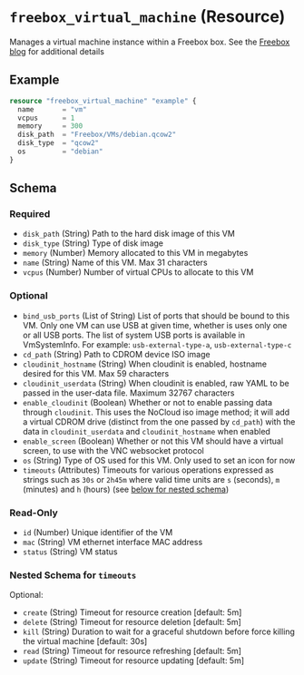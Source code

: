 # `freebox_virtual_machine` (Resource)

Manages a virtual machine instance within a Freebox box. See the [Freebox blog](https://dev.freebox.fr/blog/?p=5450) for additional details

## Example

```terraform
resource "freebox_virtual_machine" "example" {
  name       = "vm"
  vcpus      = 1
  memory     = 300
  disk_path  = "Freebox/VMs/debian.qcow2"
  disk_type  = "qcow2"
  os         = "debian"
}
```

<!-- schema generated by tfplugindocs -->
## Schema

### Required

- `disk_path` (String) Path to the hard disk image of this VM
- `disk_type` (String) Type of disk image
- `memory` (Number) Memory allocated to this VM in megabytes
- `name` (String) Name of this VM. Max 31 characters
- `vcpus` (Number) Number of virtual CPUs to allocate to this VM

### Optional

- `bind_usb_ports` (List of String) List of ports that should be bound to this VM. Only one VM can use USB at given time, whether is uses only one or all USB ports. The list of system USB ports is available in VmSystemInfo. For example: `usb-external-type-a`, `usb-external-type-c`
- `cd_path` (String) Path to CDROM device ISO image
- `cloudinit_hostname` (String) When cloudinit is enabled, hostname desired for this VM. Max 59 characters
- `cloudinit_userdata` (String) When cloudinit is enabled, raw YAML to be passed in the user-data file. Maximum 32767 characters
- `enable_cloudinit` (Boolean) Whether or not to enable passing data through `cloudinit`. This uses the NoCloud iso image method; it will add a virtual CDROM drive (distinct from the one passed by `cd_path`) with the data in `cloudinit_userdata` and `cloudinit_hostname` when enabled
- `enable_screen` (Boolean) Whether or not this VM should have a virtual screen, to use with the VNC websocket protocol
- `os` (String) Type of OS used for this VM. Only used to set an icon for now
- `timeouts` (Attributes) Timeouts for various operations expressed as strings such as `30s` or `2h45m` where valid time units are `s` (seconds), `m` (minutes) and `h` (hours) (see [below for nested schema](#nestedatt--timeouts))

### Read-Only

- `id` (Number) Unique identifier of the VM
- `mac` (String) VM ethernet interface MAC address
- `status` (String) VM status

<a id="nestedatt--timeouts"></a>
### Nested Schema for `timeouts`

Optional:

- `create` (String) Timeout for resource creation [default: 5m]
- `delete` (String) Timeout for resource deletion [default: 5m]
- `kill` (String) Duration to wait for a graceful shutdown before force killing the virtual machine [default: 30s]
- `read` (String) Timeout for resource refreshing [default: 5m]
- `update` (String) Timeout for resource updating [default: 5m]
